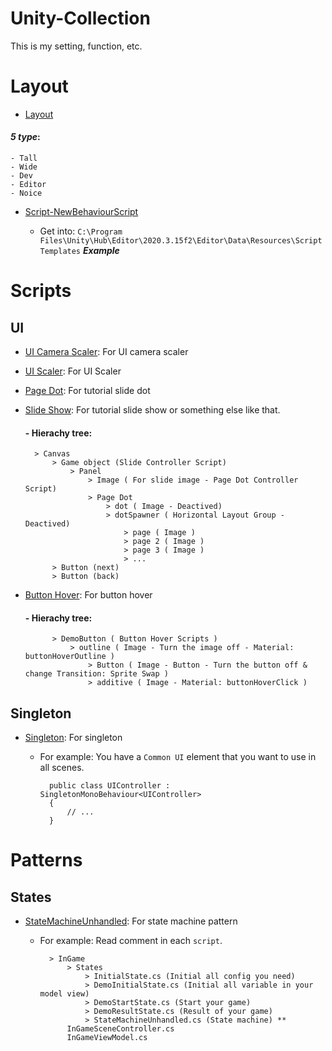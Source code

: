 # Unity-Collection
This is my setting, function, etc. 


# Layout
- [Layout](Layout/layout.wlt)

#### *5 type*:
    - Tall
    - Wide
    - Dev
    - Editor
    - Noice

- [Script-NewBehaviourScript](Layout/81-C%23%20Script-NewBehaviourScript.cs.txt)

    - Get into: `C:\Program Files\Unity\Hub\Editor\2020.3.15f2\Editor\Data\Resources\ScriptTemplates` ***Example***



# Scripts
## UI
- [UI Camera Scaler](Scripts/UI/UICameraScaler.cs): For UI camera scaler
- [UI Scaler](Scripts/UI/FlexibleGridLayout.cs): For UI Scaler

- [Page Dot](Scripts/UI/Slide%20Controller/PageDot.cs): For tutorial slide dot
- [Slide Show](Scripts/UI/Slide%20Controller/SildeController.cs): For tutorial slide show or something else like that.
    
    #### - **Hierachy tree**:
        > Canvas
            > Game object (Slide Controller Script)
                > Panel
                    > Image ( For slide image - Page Dot Controller Script)
                    > Page Dot
                        > dot ( Image - Deactived)
                        > dotSpawner ( Horizontal Layout Group - Deactived)
                            > page ( Image )
                            > page 2 ( Image )
                            > page 3 ( Image )
                            > ...
            > Button (next)
            > Button (back)


- [Button Hover](Scripts/UI/Button%20Hover/ButtonHover.cs): For button hover

    #### - **Hierachy tree**:
            > DemoButton ( Button Hover Scripts )
                > outline ( Image - Turn the image off - Material: buttonHoverOutline )
                    > Button ( Image - Button - Turn the button off & change Transition: Sprite Swap )
                    > additive ( Image - Material: buttonHoverClick )

## Singleton
- [Singleton](Scripts/SingletonMonoBehavior/SingletonMonoBehaviour.cs): For singleton
    - For example: You have a `Common UI` element that you want to use in all scenes.

            public class UIController : SingletonMonoBehaviour<UIController>
            {
                // ...
            }
    
# Patterns

## States
 - [StateMachineUnhandled](Patterns/StateMachine/InGame/States/StateMachineUnhandled.cs): For state machine pattern
    - For example: Read comment in each `script`.
        
            > InGame
                > States
                    > InitialState.cs (Initial all config you need)
                    > DemoInitialState.cs (Initial all variable in your model view)
                    > DemoStartState.cs (Start your game)
                    > DemoResultState.cs (Result of your game)
                    > StateMachineUnhandled.cs (State machine) **
                InGameSceneController.cs
                InGameViewModel.cs


